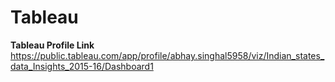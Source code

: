# Tableau

**Tableau Profile Link**
https://public.tableau.com/app/profile/abhay.singhal5958/viz/Indian_states_data_Insights_2015-16/Dashboard1
